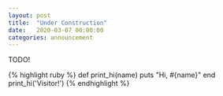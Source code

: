 ```yaml
---
layout: post
title:  "Under Construction"
date:   2020-03-07 00:00:00
categories: announcement
---
```

TODO!

{% highlight ruby %}
def print_hi(name)
  puts "Hi, #{name}"
end
print_hi('Visitor!')
{% endhighlight %}

[About]: https://mysteriouslever.com/about
